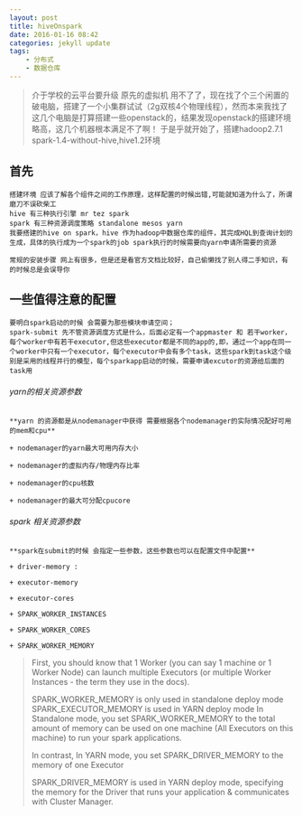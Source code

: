 ```yaml
---
layout: post
title: hiveOnspark
date: 2016-01-16 08:42
categories: jekyll update
tags:
    - 分布式
    - 数据仓库
---
```


> 介于学校的云平台要升级 原先的虚拟机 用不了了，现在找了个三个闲置的破电脑，搭建了一个小集群试试（2g双核4个物理线程），然而本来我找了这几个电脑是打算搭建一些openstack的，结果发现openstack的搭建环境略高，这几个机器根本满足不了啊！
> 于是乎就开始了，搭建hadoop2.7.1 spark-1.4-without-hive,hive1.2环境

## 首先 
    搭建环境 应该了解各个组件之间的工作原理，这样配置的时候出错,可能就知道为什么了，所谓磨刀不误砍柴工
    hive 有三种执行引擎 mr tez spark 
    spark 有三种资源调度策略 standalone mesos yarn 
    我要搭建的hive on spark，hive 作为hadoop中数据仓库的组件，其完成HQL到查询计划的生成，具体的执行成为一个spark的job spark执行的时候需要向yarn申请所需要的资源

    常规的安装步骤 网上有很多，但是还是看官方文档比较好，自己偷懒找了别人得二手知识，有的时候总是会误导你

## 一些值得注意的配置

    要明白spark启动的时候 会需要为那些模块申请空间；
    spark-submit 先不管资源调度方式是什么，后面必定有一个appmaster 和 若干worker，每个worker中有若干executor,但这些executor都是不同的app的,即，通过一个app在同一个worker中只有一个executor，每个executor中会有多个task，这些spark到task这个级别是采用的线程并行的模型，每个sparkapp启动的时候，需要申请excutor的资源给后面的task用

###### yarn的相关资源参数

    **yarn 的资源都是从nodemanager中获得 需要根据各个nodemanager的实际情况配好可用的mem和cpu**
    
    + nodemanager的yarn最大可用内存大小

    + nodemanager的虚拟内存/物理内存比率

    + nodemanager的cpu核数

    + nodemanager的最大可分配cpucore

###### spark 相关资源参数

    **spark在submit的时候 会指定一些参数，这些参数也可以在配置文件中配置**

    + driver-memory : 

    + executor-memory

    + executor-cores

    + SPARK_WORKER_INSTANCES

    + SPARK_WORKER_CORES

    + SPARK_WORKER_MEMORY

> First, you should know that 1 Worker (you can say 1 machine or 1 Worker Node) can launch multiple Executors (or multiple Worker Instances - the term they use in the docs).
> 
> SPARK_WORKER_MEMORY is only used in standalone deploy mode
> SPARK_EXECUTOR_MEMORY is used in YARN deploy mode
> In Standalone mode, you set SPARK_WORKER_MEMORY to the total amount of memory can be used on one machine (All Executors on this machine) to run your spark applications.
> 
> In contrast, In YARN mode, you set SPARK_DRIVER_MEMORY to the memory of one Executor
> 
> SPARK_DRIVER_MEMORY is used in YARN deploy mode, specifying the memory for the Driver that runs your application & communicates with Cluster Manager.

